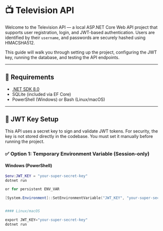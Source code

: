 # 📺 Television API

Welcome to the Television API — a local ASP.NET Core Web API project that supports user registration, login, and JWT-based authentication. Users are identified by their `username`, and passwords are securely hashed using HMACSHA512.

This guide will walk you through setting up the project, configuring the JWT key, running the database, and testing the API endpoints.

---

## 🔧 Requirements

- [.NET SDK 8.0](https://dotnet.microsoft.com/en-us/download/dotnet/8.0)
- SQLite (included via EF Core)
- PowerShell (Windows) or Bash (Linux/macOS)

---

## 🔐 JWT Key Setup

This API uses a secret key to sign and validate JWT tokens. For security, the key is not stored directly in the codebase. You must set it manually before running the project.

### ✅ Option 1: Temporary Environment Variable (Session-only)

#### Windows (PowerShell)

```powershell
$env:JWT_KEY = "your-super-secret-key"
dotnet run

or for persistent ENV_VAR

[System.Environment]::SetEnvironmentVariable("JWT_KEY", "your-super-secret-key", "User")


#### Linux/macOS

export JWT_KEY="your-super-secret-key"
dotnet run
